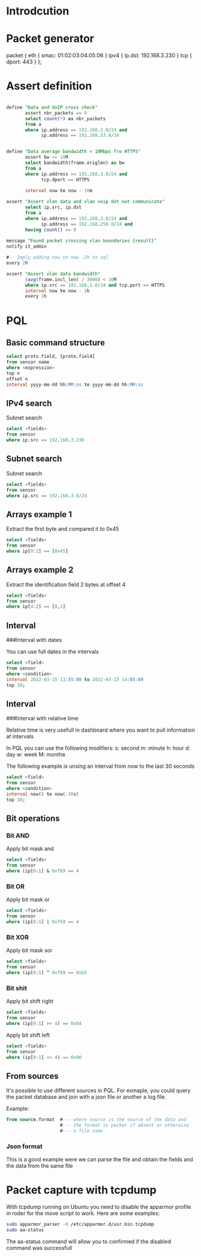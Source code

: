 # Introdcution

# Packet generator

packet {
    eth {
        smac: 01:02:03:04:05:06
    }
    ipv4 {
        ip.dst: 192.168.3.230
    }
    tcp {
        dport: 443
    }
};

# Assert definition

```sql

define "Data and VoIP cross check"
       assert nbr_packets == 0
       select count(*) as nbr_packets
       from a
       where ip.address == 192.168.3.0/24 and
             ip.address == 192.168.53.0/24

```

```sql

define "Data average bandwidth < 10Mbps fro HTTPS"
       assert bw <= 10M
       select bandwidth(frame.origlen) as bw
       from a
       where ip.address == 192.168.3.0/24 and
             tcp.dport == HTTPS
             
       interval now to now - 10m

```

```sql
assert "Assert vlan data and vlan voip dot not communicate"
       select ip.src, ip.dst
       from a
       where ip.address == 192.168.3.0/24 and
             ip.address == 192.168.250.0/24 and 
       having count() == 0
       
message "Found packet crossing vlan boundaries {result}"
notify it_admin

#-- Imply adding now to now -2h to sql 
every 2h 
```

```sql
assert "Assert vlan data bandwidth"
       (avg(frame.incl_len) / 3600) < 10M
       where ip.src == 192.168.3.0/24 and tcp.port == HTTPS
       interval now to now - 1h
       every 1h
```

# PQL

## Basic command structure
```sql
select proto.field, [proto.field]
from sensor name
where <expression>
top n
offset n
interval yyyy-mm-dd hh:MM:ss to yyyy-mm-dd hh:MM:ss

```
## IPv4 search
Subnet search
```sql
select <fields>
from sensor
where ip.src == 192.168.3.230
```

## Subnet search
Subnet search
```sql
select <fields>
from sensor
where ip.src == 192.168.3.0/24
```
## Arrays example 1
Extract the first byte and compared it to 0x45

```sql
select <fields>
from sensor
where ip[0:1] == [0x45]
```

## Arrays example 2
Extract the identification field 2 bytes at offset 4

```sql
select <fields>
from sensor
where ip[4:2] == [0,1]
```
## Interval
###Interval with dates

You can use full dates in the intervals

```sql
select <field>
from sensor
where <condition>
interval 2022-03-15 13:55:00 to 2022-03-15 14:05:00
top 10;

```

## Interval
###Interval with relative time

Relative time is very usefull in dashboard where you want to pull 
information at intervals

In PQL you can use the following modifiers:
s: second
m: minute
h: hour
d: day
w: week
M: monthe


The following example is unsing an interval from now to the last 30 seconds
```sql
select <field>
from sensor
where <condition>
interval now() to now(-30s)
top 10;

```

## Bit operations

### Bit AND
Apply bit mask and 

```sql
select <fields>
from sensor
where (ip[0:1] & 0xf0) == 4 
```
### Bit OR
Apply bit mask or 

```sql
select <fields>
from sensor
where (ip[0:1] | 0xf0) == 4 
```
### Bit XOR
Apply bit mask xor 

```sql
select <fields>
from sensor
where (ip[0:1] ^ 0xf0) == 0xb5 
```
### Bit shit
Apply bit shift right

```sql
select <fields>
from sensor
where (ip[0:1] >> 4) == 0x04 
```

Apply bit shift left

```sql
select <fields>
from sensor
where (ip[0:1] << 4) == 0x00 
```
## From sources

It's possible to use different sources in PQL. For exmaple, you could query the packet database and join with a json file or another a log file.

Example:
```sql
from source.format  #--- where source is the source of the data and 
                    #--- the format is packet if absent or otherwise
                    #--- a file name
```

### Json format

This is a good example were we can parse the file and obtain the fields and the data from the same file

# Packet capture with tcpdump

With tcpdump running on Ubuntu you need to disable the apparmor profile 
in roder for the move script to work. Here are some examples:

```bash
sudo apparmor_parser -R /etc/apparmor.d/usr.bin.tcpdump
sudo aa-status
```

The aa-status command will allow you to confirmed if the disabled command was successfull

